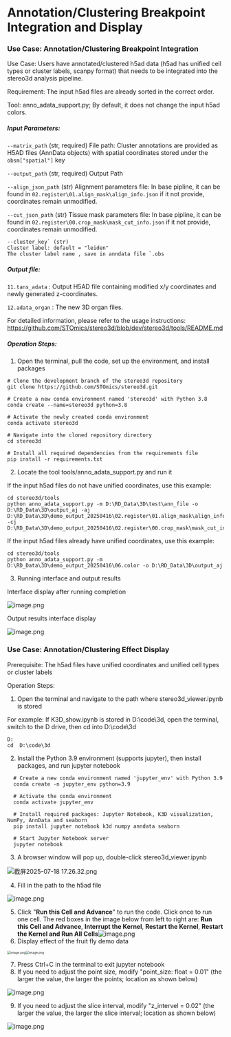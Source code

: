 # **Annotation/Clustering Breakpoint Integration and Display**

### **Use Case: Annotation/Clustering Breakpoint Integration**

Use Case: Users have annotated/clustered h5ad data (h5ad has unified cell types or cluster labels, scanpy format) that needs to be integrated into the stereo3d analysis pipeline.

Requirement: The input h5ad files are already sorted in the correct order.

Tool: anno_adata_support.py; By default, it does not change the input h5ad colors.

##### Input Parameters:

`--matrix_path` (str, required)
File path: Cluster annotations are provided as H5AD files (AnnData objects) with spatial coordinates stored under the `obsm["spatial"]` key

`--output_path` (str, required)
Output Path

`--align_json_path` (str)
Alignment parameters file: In base pipline, it can be found in `02.register\01.align_mask\align_info.json` if it not provide, coordinates remain unmodified.

`--cut_json_path` (str)
Tissue mask parameters file: In base pipline, it can be found in `02.register\00.crop_mask\mask_cut_info.json` if it not provide, coordinates remain unmodified.

```
--cluster_key` (str)
Cluster label: default = "leiden"
The cluster label name , save in anndata file `.obs
```

##### Output file:

`11.tans_adata` :
Output H5AD file containing modified x/y coordinates and newly generated z-coordinates.

`12.adata_organ` :
The new 3D organ files.

For detailed information, please refer to the usage instructions:
https://github.com/STOmics/stereo3d/blob/dev/stereo3d/tools/README.md



##### Operation Steps:

1. Open the terminal, pull the code, set up the environment, and install packages

```
# Clone the development branch of the stereo3d repository
git clone https://github.com/STOmics/stereo3d.git

# Create a new conda environment named 'stereo3d' with Python 3.8
conda create --name=stereo3d python=3.8

# Activate the newly created conda environment
conda activate stereo3d

# Navigate into the cloned repository directory
cd stereo3d

# Install all required dependencies from the requirements file
pip install -r requirements.txt
```

2. Locate the tool tools/anno_adata_support.py and run it

If the input h5ad files do not have unified coordinates, use this example:

```
cd stereo3d/tools
python anno_adata_support.py -m D:\RD_Data\3D\test\ann_file -o D:\RD_Data\3D\output_aj -aj D:\RD_Data\3D\demo_output_20250416\02.register\01.align_mask\align_info.json -cj D:\RD_Data\3D\demo_output_20250416\02.register\00.crop_mask\mask_cut_info.json
```

If the input h5ad files already have unified coordinates, use this example:

```
cd stereo3d/tools
python anno_adata_support.py -m D:\RD_Data\3D\demo_output_20250416\06.color -o D:\RD_Data\3D\output_aj
```

3. Running interface and output results

Interface display after running completion

![image.png](https://alidocs.oss-cn-zhangjiakou.aliyuncs.com/res/J9LnW6jwaBM7VlvD/img/741aaf5e-01b5-4f1a-883b-972c2923d0fd.png)

Output results interface display

![image.png](https://alidocs.oss-cn-zhangjiakou.aliyuncs.com/res/J9LnW6jwaBM7VlvD/img/a0f04c93-5943-4525-8382-134fe5ed8594.png)

### **Use Case: Annotation/Clustering Effect Display**

Prerequisite: The h5ad files have unified coordinates and unified cell types or cluster labels

Operation Steps:

1. Open the terminal and navigate to the path where stereo3d_viewer.ipynb is stored

For example: If K3D_show.ipynb is stored in D:\code\3d, open the terminal, switch to the D drive, then cd into D:\code\3d

```
D:
cd  D:\code\3d
```

2. Install the Python 3.9 environment (supports jupyter), then install packages, and run jupyter notebook
 ```
   # Create a new conda environment named 'jupyter_env' with Python 3.9
   conda create -n jupyter_env python=3.9
   
   # Activate the conda environment
   conda activate jupyter_env
   
   # Install required packages: Jupyter Notebook, K3D visualization, NumPy, AnnData and seaborn
   pip install jupyter notebook k3d numpy anndata seaborn
   
   # Start Jupyter Notebook server
   jupyter notebook
 ```

3. A browser window will pop up, double-click stereo3d_viewer.ipynb

![截屏2025-07-18 17.26.32.png](https://alidocs.oss-cn-zhangjiakou.aliyuncs.com/res/J9LnW6jwaBM7VlvD/img/f224191f-9e4b-4b15-8c0f-910eb5deafcf.png)

4. Fill in the path to the h5ad file

![image.png](https://alidocs.oss-cn-zhangjiakou.aliyuncs.com/res/J9LnW6jwaBM7VlvD/img/eea9c41a-2c3e-49eb-9d02-67d4572c8240.png)

5. Click "**Run this Cell and Advance**" to run the code. Click once to run one cell. The red boxes in the image below from left to right are: **Run this Cell and Advance**, **Interrupt the Kernel**, **Restart the Kernel**, **Restart the Kernel and Run All Cells**![image.png](https://alidocs.oss-cn-zhangjiakou.aliyuncs.com/res/J9LnW6jwaBM7VlvD/img/2a597706-53c0-4288-882a-49f09d9ff640.png)
6. Display effect of the fruit fly demo data

<img src="https://alidocs.oss-cn-zhangjiakou.aliyuncs.com/res/J9LnW6jwaBM7VlvD/img/a9b5c715-0781-4bf0-9d65-1054dfd556db.png" alt="image.png" style="zoom:50%;" /><img src="https://alidocs.oss-cn-zhangjiakou.aliyuncs.com/res/J9LnW6jwaBM7VlvD/img/0c2649d0-867d-4f5c-838d-7014504c4b7f.png" alt="image.png" style="zoom:50%;" />



7. Press Ctrl+C in the terminal to exit jupyter notebook
8. If you need to adjust the point size, modify "point_size: float = 0.01" (the larger the value, the larger the points; location as shown below)

![image.png](https://alidocs.oss-cn-zhangjiakou.aliyuncs.com/res/J9LnW6jwaBM7VlvD/img/043c4087-fc34-4a4a-a128-4d9036316e3f.png)

9. If you need to adjust the slice interval, modify "z_intervel = 0.02" (the larger the value, the larger the slice interval; location as shown below)

![image.png](https://alidocs.oss-cn-zhangjiakou.aliyuncs.com/res/J9LnW6jwaBM7VlvD/img/557195eb-f9cd-469d-829b-dd3ba095082c.png)
